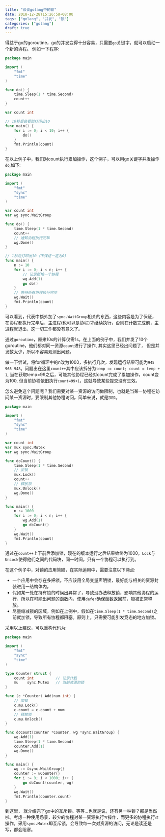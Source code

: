 ```yaml
---
title: "谈谈golang中的锁"
date: 2018-12-28T15:26:58+08:00
tags: ["golang", "并发", "锁"]
categories: ["golang"]
draft: true
---
```


得益于go的goroutine，go的并发变得十分容易，只需要`go`关键字，就可以启动一个新的协程。
例如一下程序:
``` go
package main

import (
	"fmt"
	"time"
)

func do() {
	time.Sleep(1 * time.Second)
	count++
}

var count int

// 10秒后会看到打印出10
func main() {
	for i := 0; i < 10; i++ {
		do()
	}
	fmt.Println(count)
}
```

在以上例子中，我们对count执行累加操作，这个例子，可以用go关键字并发操作`do`,如下:
``` go
package main

import (
	"fmt"
	"sync"
	"time"
)

var count int
var wg sync.WaitGroup

func do() {
	time.Sleep(1 * time.Second)
	count++
	// 通知协程执行完毕
	wg.Done()
}

// 1秒后打印出10（不保证一定为0)
func main() {
	n := 10
	for i := 0; i < n; i++ {
		// 记录新增一个协程
		wg.Add(1)
		go do()
	}
	// 等待所有协程执行完毕
	wg.Wait()
	fmt.Println(count)
}
```
可以看到，代表中额外加了`sync.WaitGroup`相关的东西，这些内容是为了保证，在协程都执行完毕后，主进程(也可以是协程)才继续执行，否则在计数完成前，主进程就退出，这一切工作都没有意义了。

通过`goroutine`，原来10s的计算仅需1s。在上面的例子中，我们并发了10个goroutine，他们都对同一资源`count`进行了操作, 其实这里已经出问题了， 但是并发数太少，所以不容易观测出问题。

做一下尝试，将for循环中的n改为1000，多执行几次，发现运行结果可能为`945 965 948`。问题出在这里`count++`其中应该拆分为`temp := count; count = temp + 1`, 当在获取temp=99之后，可能其他协程已经对count完成了累加操作，count变为100, 但当前协程依旧执行`count=99+1`，这就导致某些提交没有生效。

怎么避免这个问题呢？我们需要对某一资源的访问做限制，也就是当某一协程在访问某一资源时，要限制其他协程访问。简单来说，就是`加锁`。
``` go
package main

import (
	"fmt"
	"sync"
	"time"
)

var count int
var mux sync.Mutex
var wg sync.WaitGroup

func doCount() {
	time.Sleep(1 * time.Second)
	// 加锁
	mux.Lock()
	count++
	// 释放锁
	mux.Unlock()
	wg.Done()
}

func main() {
	n := 1000
	for i := 0; i < n; i++ {
		wg.Add(1)
		go doCount()
	}
	wg.Wait()
	fmt.Println(count)
}
```

通过在`count++`上下前后添加锁，现在的版本运行之后结果始终为1000。`Lock`与`UnLock`使得他们之间的代码块，同一时间，只有一个协程可以执行到。

在这个例子中，对锁的应用简陋，在实际运用中，需要注意以下两点: 
+ 一个应用中会存在多把锁，不应该用全局变量声明锁，最好能与相关的资源封装进用一结构体内。
+ 假如某一处在持有锁的时候出异常了，导致没办法释放锁，影响其他协程的运行，所以在可能出问题的函数内，使用`defer`确保函数返回前，锁被正常释放。
+ 尽量缩减锁的区域，例如在上例中，假如在`time.Sleep(1 * time.Second)`之前就加锁，导致所有协程都阻塞。原则上，只需要可能引发竞态的地方加锁。

采用以上建议，可以重构代码为:
``` go
package main

import (
	"fmt"
	"sync"
	"time"
)

type Counter struct {
	count int          // 记录计数
	mu    sync.Mutex   // 当前资源的锁
}

func (c *Counter) Add(num int) {
	// 加锁
	c.mu.Lock()
	c.count = c.count + num
	// 释放锁
	c.mu.Unlock()
}

func doCount(counter *Counter, wg *sync.WaitGroup) {
	wg.Add(1)
	time.Sleep(1 * time.Second)
	counter.Add(1)
	wg.Done()
}

func main() {
	wg := &sync.WaitGroup{}
	counter := &Counter{}
	for i := 0; i < 1000; i++ {
		go doCount(counter, wg)
	}
	wg.Wait()
	fmt.Println(counter.count)
}
```

到这里， 就介绍完了go中的互斥锁。等等…也就是说，还有另一种锁？那是当然啦。考虑一种使用场景，较少的协程对某一资源执行`写`操作，而更多的协程执行`读`操作，采用`sync.Mutex`即互斥锁，会导致每一次对资源的访问，无论是读还是写，都会阻塞。
